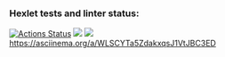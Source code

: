 ### Hexlet tests and linter status:
[![Actions Status](https://github.com/DaniilMolchanov666/java-project-61/workflows/hexlet-check/badge.svg)](https://github.com/DaniilMolchanov666/java-project-61/actions)
<a href="https://codeclimate.com/github/DaniilMolchanov666/java-project-61/maintainability"><img src="https://api.codeclimate.com/v1/badges/e75b74d7a2e54be3f1ed/maintainability" /></a> 
<a href="https://codeclimate.com/github/DaniilMolchanov666/java-project-61/test_coverage"><img src="https://api.codeclimate.com/v1/badges/e75b74d7a2e54be3f1ed/test_coverage" /></a>
https://asciinema.org/a/WLSCYTa5ZdakxqsJ1VtJBC3ED
